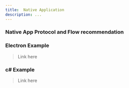 ```yaml
---
title:  Native Application
description: ...
---
```


### Native App Protocol and Flow recommendation

### Electron Example

> Link here

### c# Example

> Link here

